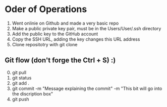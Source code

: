 # Oder of Operations

1. Went onlinie on Github and made a very basic repo
2. Make a public private key pair, must be in the Users/User/.ssh directory
3. Add the public key to the GitHub account
4. Copy the SSH URL, adding the key changes this URL address
5. Clone repositotry with git clone


## Git flow (don't forge the Ctrl + S) :)

0. git pull
1. git status
3. git add .
4. git commit -m "Message explaining the commit" -m "This bit will go into the discription box"
5. git push

